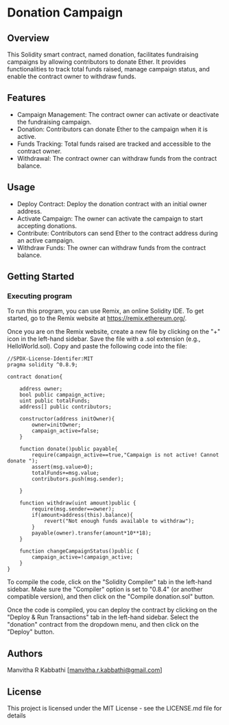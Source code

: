 # Donation Campaign

## Overview
This Solidity smart contract, named donation, facilitates fundraising campaigns by allowing contributors to donate Ether. It provides functionalities to track total funds raised, manage campaign status, and enable the contract owner to withdraw funds.

## Features
- Campaign Management: The contract owner can activate or deactivate the fundraising campaign.
- Donation: Contributors can donate Ether to the campaign when it is active.
- Funds Tracking: Total funds raised are tracked and accessible to the contract owner.
- Withdrawal: The contract owner can withdraw funds from the contract balance.
  
## Usage
- Deploy Contract: Deploy the donation contract with an initial owner address.
- Activate Campaign: The owner can activate the campaign to start accepting donations.
- Contribute: Contributors can send Ether to the contract address during an active campaign.
- Withdraw Funds: The owner can withdraw funds from the contract balance.


## Getting Started

### Executing program

To run this program, you can use Remix, an online Solidity IDE. To get started, go to the Remix website at https://remix.ethereum.org/.

Once you are on the Remix website, create a new file by clicking on the "+" icon in the left-hand sidebar. Save the file with a .sol extension (e.g., HelloWorld.sol). Copy and paste the following code into the file:

```solidity
//SPDX-License-Identifer:MIT
pragma solidity ^0.8.9;

contract donation{

    address owner;
    bool public campaign_active;
    uint public totalFunds;
    address[] public contributors;

    constructor(address initOwner){
        owner=initOwner;
        campaign_active=false;
    }

    function donate()public payable{
        require(campaign_active==true,"Campaign is not active! Cannot donate ");
        assert(msg.value>0);
        totalFunds+=msg.value;
        contributors.push(msg.sender);
        
    }

    function withdraw(uint amount)public {
        require(msg.sender==owner);
        if(amount>address(this).balance){
            revert("Not enough funds available to withdraw");
        }
        payable(owner).transfer(amount*10**18);
    }

    function changeCampaignStatus()public {
        campaign_active=!campaign_active;
    }
}

```

To compile the code, click on the "Solidity Compiler" tab in the left-hand sidebar. Make sure the "Compiler" option is set to "0.8.4" (or another compatible version), and then click on the "Compile donation.sol" button.

Once the code is compiled, you can deploy the contract by clicking on the "Deploy & Run Transactions" tab in the left-hand sidebar. Select the "donation" contract from the dropdown menu, and then click on the "Deploy" button.


## Authors

Manvitha R Kabbathi
[manvitha.r.kabbathi@gmail.com]


## License

This project is licensed under the MIT License - see the LICENSE.md file for details
